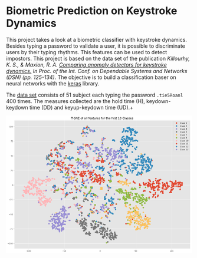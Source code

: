 # Biometric Prediction on Keystroke Dynamics

This project takes a look at a biometric classifier with keystroke dynamics. Besides typing a password to validate a user, it is possible to discriminate users by their typing rhythms. This features can be used to detect impostors. This project is based on the data set of the publication _Killourhy, K. S., & Maxion, R. A. [Comparing anomaly detectors for keystroke dynamics.](http://www.cs.cmu.edu/%7Emaxion/pubs/KillourhyMaxion09.pdf) In Proc. of the Int. Conf. on Dependable Systems and Networks (DSN) (pp. 125-134)_. The objective is to build a classification baser on neural networks with the [keras](https://keras.io/) library.

The [data set](https://www.cs.cmu.edu/~keystroke/) consists of 51 subject each typing the password `.tie5Roanl` 400 times. The measures collected are the hold time (H), keydown-keydown time (DD) and keyup-keydown time (UD).+

![tsne](tsne.png)
